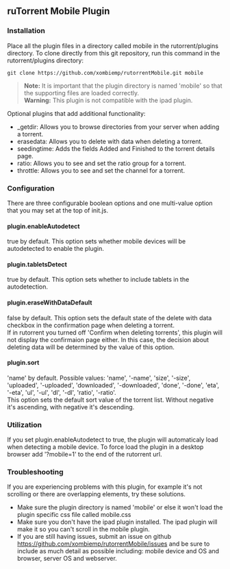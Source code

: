 ## ruTorrent Mobile Plugin

### Installation
Place all the plugin files in a directory called mobile in the rutorrent/plugins directory.
To clone directly from this git repository, run this command in the rutorrent/plugins directory:
```
git clone https://github.com/xombiemp/rutorrentMobile.git mobile

```

> **Note:** It is important that the plugin directory is named 'mobile' so that the supporting files are loaded correctly.  
> **Warning:** This plugin is not compatible with the ipad plugin.

Optional plugins that add additional functionality:
* _getdir: Allows you to browse directories from your server when adding a torrent.
* erasedata: Allows you to delete with data when deleting a torrent.
* seedingtime: Adds the fields Added and Finished to the torrent details page.
* ratio: Allows you to see and set the ratio group for a torrent.
* throttle: Allows you to see and set the channel for a torrent.

### Configuration
There are three configurable boolean options and one multi-value option that you may set at the top of init.js.
#### plugin.enableAutodetect
true by default. This option sets whether mobile devices will be autodetected to enable the plugin.

#### plugin.tabletsDetect
true by default. This option sets whether to include tablets in the autodetection.

#### plugin.eraseWithDataDefault
false by default. This option sets the default state of the delete with data checkbox in the confirmation page when deleting a torrent.  
If in rutorrent you turned off 'Confirm when deleting torrents', this plugin will not display the confirmaion page either. In this case, the decision about deleting data will be determined by the value of this option.

#### plugin.sort
'name' by default. Possible values: 'name', '-name', 'size', '-size', 'uploaded', '-uploaded', 'downloaded', '-downloaded', 'done', '-done', 'eta', '-eta', 'ul', '-ul', 'dl', '-dl', 'ratio', '-ratio'.  
This option sets the default sort value of the torrent list. Without negative it's ascending, with negative it's descending.

### Utilization
If you set plugin.enableAutodetect to true, the plugin will automaticaly load when detecting a mobile device. To force load the plugin in a desktop browser add '?mobile=1' to the end of the rutorrent url.

### Troubleshooting
If you are experiencing problems with this plugin, for example it's not scrolling or there are overlapping elements, try these solutions.
* Make sure the plugin directory is named 'mobile' or else it won't load the plugin specific css file called mobile.css
* Make sure you don't have the ipad plugin installed. The ipad plugin will make it so you can't scroll in the mobile plugin.
* If you are still having issues, submit an issue on github https://github.com/xombiemp/rutorrentMobile/issues and be sure to include as much detail as possible including: mobile device and OS and browser, server OS and webserver.
